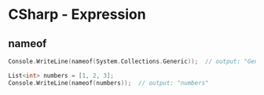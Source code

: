 # CSharp - Expression

## nameof

```c
Console.WriteLine(nameof(System.Collections.Generic));  // output: "Generic"

List<int> numbers = [1, 2, 3];
Console.WriteLine(nameof(numbers));  // output: "numbers"
```

